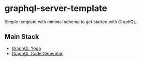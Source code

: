 # graphql-server-template

Simple template with minimal schema to get started with GraphQL.

## Main Stack

- [GraphQL Yoga](https://github.com/dotansimha/graphql-yoga)
- [GraphQL Code Generator](https://github.com/dotansimha/graphql-code-generator)
